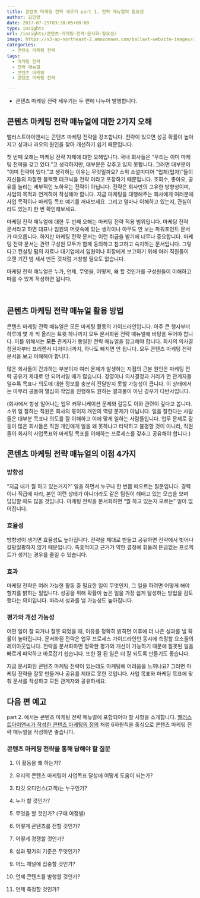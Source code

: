 ```yaml
---
title: 콘텐츠 마케팅 전략 세우기 part 1. 전략 매뉴얼의 필요성
author: 김민영
date: 2017-07-25T03:38:05+00:00
type: insights
url: /insights/콘텐츠-마케팅-전략-문서화-필요성/
image: https://s3-ap-northeast-2.amazonaws.com/ballast-website-images/wp-content/uploads/2017/09/15110147/deskbg.jpg
categories:
  - 콘텐츠 마케팅 전략
tags:
  - 마케팅 전략
  - 전략 매뉴얼
  - 콘텐츠 마케팅
  - 콘텐츠 마케팅 전략

---
```

* 콘텐츠 마케팅 전략 세우기는 두 편에 나누어 발행합니다.

## 콘텐츠 마케팅 전략 매뉴얼에 대한 2가지 오해

밸러스트아이앤씨는 콘텐츠 마케팅 전략을 강조합니다. 전략이 있으면 성공 확률이 높아지고 성과나 과오의 원인을 찾아 개선하기 쉽기 때문입니다.

첫 번째 오해는 마케팅 전략 자체에 대한 오해입니다. 국내 회사들은 &#8220;우리는 이미 마케팅 전략을 갖고 있다.&#8221;고 생각하지만, 대부분은 갖추고 있지 못합니다. 그러면 대부분이 &#8220;이미 전략이 있다.&#8221;고 생각하는 이유는 무엇일까요? 소위 소셜미디어 &#8220;업체(업자)&#8221;들이 자신들의 자잘한 블랙햇 테크닉을 전략 이라고 포장하기 때문입니다. 조회수, 좋아요, 공유를 늘리는 세부적인 노하우는 전략이 아닙니다. 전략은 회사만의 고유한 방향성이며, 사업의 목적과 연계하여 작성해야 합니다. 지금 마케팅을 대행해주는 회사에게 여러분에 사업 목적이나 마케팅 목표 얘기를 꺼내보세요. 그리고 얼마나 이해하고 있는지, 관심이라도 있는지 한 번 확인해보세요.

마케팅 전략 매뉴얼에 대한 두 번째 오해는 마케팅 전략 적용 범위입니다. 마케팅 전략 문서라고 하면 대표나 임원의 머릿속에 있는 생각이나 아무도 안 보는 파워포인트 문서가 떠오릅니다. 하지만 마케팅 전략 문서는 이런 취급을 받기에 너무나 중요합니다. 마케팅 전략 문서는 관련 구성원 모두가 함께 동의하고 참고하고 숙지하는 문서입니다. 그렇다고 컨설팅 펌의 자료나 대기업에서 임원이나 회장에게 보고하기 위해 여러 직원들이 오랜 기간 밤 새서 만든 것처럼 거창할 필요도 없습니다.

마케팅 전략 매뉴얼은 누가, 언제, 무엇을, 어떻게, 왜 할 것인가를 구성원들이 이해하고 따를 수 있게 작성하면 됩니다. 

&nbsp;

## 콘텐츠 마케팅 전략 매뉴얼 활용 방법

콘텐츠 마케팅 전략 매뉴얼은 모든 마케팅 활동의 가이드라인입니다. 아주 큰 행사부터 하루에 몇 개 씩 올리는 트윗 하나까지 모두 문서화된 전략 매뉴얼에 바탕을 두어야 합니다. 이를 위해서는 **모든** 관계자가 동일한 전략 매뉴얼을 참고해야 합니다. 회사의 의사결정권자부터 프리랜서 디자이너까지, 하나도 빠지면 안 됩니다. 모두 콘텐츠 마케팅 전략 문서을 보고 이해해야 합니다.
  
많은 회사들이 간과하는 부분이자 여러 문제가 발생하는 지점의 근본 원인은 마케팅 전략 공유가 제대로 안 되어서일 때가 많습니다. 경영이나 의사결정과 거리가 먼 관계자들일수록 목표나 의도에 대한 정보를 충분히 전달받지 못할 가능성이 큽니다. 이 상태에서는 아무리 공들여 열심히 작업을 진행해도 원하는 결과물이 아닌 경우가 다반사입니다.
  
(회사에서 항상 일어나는 업무 커뮤니케이션 문제와 갈등도 이와 관련이 깊다고 봅니다. 소위 일 잘하는 직원은 회사의 몫이지 개인의 역량 문제가 아닙니다. 일을 잘한다는 사람들은 대부분 목표나 의도를 잘 이해하고 이에 맞게 일하는 사람들입니다. 업무 문제로 갈등이 많은 회사들은 직원 개인에게 일을 왜 못하냐고 타박하고 불평할 것이 아니라, 직원들이 회사의 사업목표와 마케팅 목표를 이해하는 프로세스를 갖추고 공유해야 합니다.)

## 콘텐츠 마케팅 전략 매뉴얼의 이점 4가지

### 방향성

“지금 내가 뭘 하고 있는거지?” 일을 하면서 누구나 한 번쯤 떠오르는 질문입니다. 경력이나 직급에 따라, 본인 이런 상태가 아니더라도 같은 팀원이 헤매고 있는 모습을 보며 답답할 때도 많을 것입니다. 마케팅 전략을 문서화하면 “뭘 하고 있는지 모르는” 일이 없어집니다.

### 효율성

방향성이 생기면 효율성도 높아집니다. 전략을 제대로 만들고 공유하면 전략에서 벗어나 갈팡질팡하지 않기 때문입니다. 즉흥적이고 근거가 약한 결정에 휘둘려 뜬금없는 프로젝트가 생기는 경우를 줄일 수 있습니다.

### 효과

마케팅 전략은 여러 가능한 활동 중 필요한 일이 무엇인지, 그 일을 하려면 어떻게 해야할지를 밝히는 일입니다. 성공을 위해 확률이 높은 일을 가장 쉽게 달성하는 방법을 검토했다는 의미입니다. 따라서 성과를 낼 가능성도 높아집니다.

### 평가와 개선 가능성

어떤 일이 잘 되거나 잘못 되었을 때, 이유를 정확히 밝히면 이후에 더 나은 성과를 낼 확률이 높아집니다. 문서화된 전략은 업무 프로세스 가이드라인인 동시에 측정할 요소들의 레이아웃입니다. 전략을 문서화하면 정확한 평가와 개선이 가능하기 때문에 잘못된 일을 빠르게 파악하고 바로잡기 쉽습니다. 또한 잘 된 일은 더 잘 되도록 만들기도 좋습니다.

지금 문서화된 콘텐츠 마케팅 전략이 있는데도 마케팅에 어려움을 느끼나요? 그러면 마케팅 전략을 잘못 만들거나 공유를 제대로 못한 것입니다. 사업 목표와 마케팅 목표에 맞춰 문서를 작성하고 모든 관계자와 공유하세요.

## 다음 편 예고

part 2. 에서는 콘텐츠 마케팅 전략 매뉴얼에 포함되어야 할 사항을 소개합니다. [밸러스트아이앤씨가 작성한 콘텐츠 마케팅의 정의][1] 처럼 6하원칙을 중심으로 콘텐츠 마케팅 전략 매뉴얼을 작성하면 좋습니다.

### 콘텐츠 마케팅 전략을 통해 답해야 할 질문

1. 이 활동을 왜 하는가?
  
2. 우리의 콘텐츠 마케팅이 사업목표 달성에 어떻게 도움이 되는가?
  
3. 타깃 오디언스(고객)는 누구인가?
  
4. 누가 할 것인가?
  
5. 무엇을 할 것인가? (구매 여정별)
  
6. 어떻게 콘텐츠를 전할 것인가?
  
7. 어떻게 경쟁할 것인가?
  
8. 성과 평가의 기준은 무엇인가?
  
9. 어느 채널에 집중할 것인가?
  
10. 언제 콘텐츠를 발행할 것인가?
  
11. 언제 측정할 것인가?

&nbsp;


 [1]: /insights/2017524content-marketng-definition/